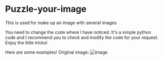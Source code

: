 # Puzzle-your-image
This is used for make up an image with several images

You need to change the code where I have noticed. It's a simple python code and I recommend you to check and modify the code for your request.
Enjoy the little tricks!

Here are some examples!
Original image:
![image](http://github.com/lewkesy/README_IMAGE_STORAGE/raw/master/images/original_image.bmp)

